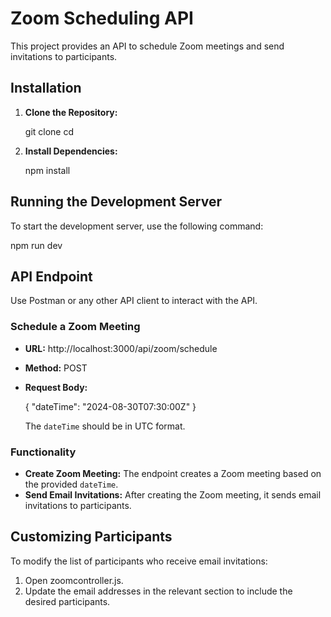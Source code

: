 # Zoom Scheduling API

This project provides an API to schedule Zoom meetings and send invitations to participants.

## Installation

1. **Clone the Repository:**

   git clone <repository-url>
   cd <repository-directory>

2. **Install Dependencies:**

   npm install

## Running the Development Server

To start the development server, use the following command:

npm run dev

## API Endpoint

Use Postman or any other API client to interact with the API.

### Schedule a Zoom Meeting

- **URL:** http://localhost:3000/api/zoom/schedule
- **Method:** POST
- **Request Body:**

  {
    "dateTime": "2024-08-30T07:30:00Z"
  }

  The `dateTime` should be in UTC format.

### Functionality

- **Create Zoom Meeting:** The endpoint creates a Zoom meeting based on the provided `dateTime`.
- **Send Email Invitations:** After creating the Zoom meeting, it sends email invitations to participants.

## Customizing Participants

To modify the list of participants who receive email invitations:

1. Open zoomcontroller.js.
2. Update the email addresses in the relevant section to include the desired participants.
